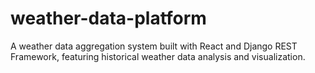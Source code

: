 # weather-data-platform
A weather data aggregation system built with React and Django REST Framework, featuring historical weather data analysis and visualization.
